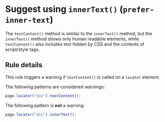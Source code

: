 # Suggest using `innerText()` (`prefer-inner-text`)

The `textContent()` method is similar to the `innerText()` method, but the
`innerText()` method shows only human readable elements, while `textContent()`
also includes text hidden by CSS and the contents of script/style tags.

## Rule details

This rule triggers a warning if `textContent()` is called on a `locator`
element.

The following patterns are considered warnings:

```javascript
page.locator("div").textContent();
```

The following pattern is **not** a warning:

```javascript
page.locator("div").innerText();
```

